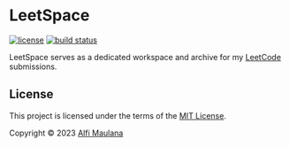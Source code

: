 # LeetSpace

[![license](https://img.shields.io/github/license/threeal/leetspace?style=flat-square)](./LICENSE)
[![build status](https://img.shields.io/github/actions/workflow/status/threeal/leetspace/build.yaml?branch=main&style=flat-square)](https://github.com/threeal/leetspace/actions/workflows/build.yaml)

LeetSpace serves as a dedicated workspace and archive for my [LeetCode](https://leetcode.com) submissions.

## License

This project is licensed under the terms of the [MIT License](./LICENSE).

Copyright © 2023 [Alfi Maulana](https://github.com/threeal)
